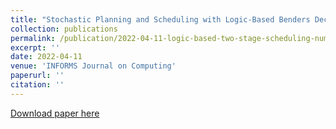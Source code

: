 ```yaml
---
title: "Stochastic Planning and Scheduling with Logic-Based Benders Decomposition"
collection: publications
permalink: /publication/2022-04-11-logic-based-two-stage-scheduling-number-3
excerpt: ''
date: 2022-04-11
venue: 'INFORMS Journal on Computing'
paperurl: ''
citation: ''
---
```


[Download paper here](https://doi.org/10.1287/ijoc.2022.1184)

